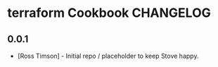 terraform Cookbook CHANGELOG
============================


0.0.1
-----
- [Ross Timson] - Initial repo / placeholder to keep Stove happy.
